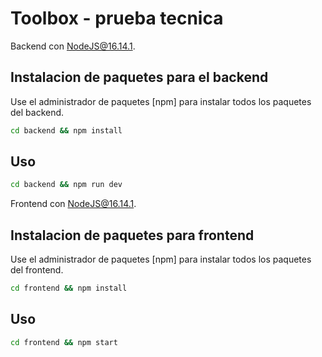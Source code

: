 # Toolbox - prueba tecnica

Backend con NodeJS@16.14.1.

## Instalacion de paquetes para el backend

Use el administrador de paquetes [npm] para instalar todos los paquetes del backend.

```bash
cd backend && npm install
```

## Uso

```bash
cd backend && npm run dev
```

Frontend con NodeJS@16.14.1.

## Instalacion de paquetes para frontend

Use el administrador de paquetes [npm] para instalar todos los paquetes del frontend.

```bash
cd frontend && npm install
```

## Uso

```bash
cd frontend && npm start
```